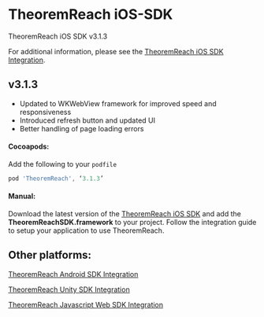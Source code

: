 # TheoremReach iOS-SDK
TheoremReach iOS SDK v3.1.3

For additional information, please see the [TheoremReach iOS SDK Integration](https://theoremreach.com/docs/ios).

## v3.1.3
- Updated to WKWebView framework for improved speed and responsiveness
- Introduced refresh button and updated UI
- Better handling of page loading errors

#### Cocoapods:

Add the following to your `podfile`

  ```groovy
  pod 'TheoremReach', ‘3.1.3’  
  ```

  #### Manual:

  Download the latest version of the [TheoremReach iOS SDK](https://github.com/theoremreach/iOSSDK) and add the **TheoremReachSDK.framework** to your project. Follow the integration guide to setup your application to use TheoremReach.

## Other platforms:

[TheoremReach Android SDK Integration](https://theoremreach.com/docs/android)

[TheoremReach Unity SDK Integration](https://theoremreach.com/docs/unity)

[TheoremReach Javascript Web SDK Integration](https://theoremreach.com/docs/web)  